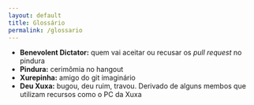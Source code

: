 ```yaml
---
layout: default
title: Glossário
permalink: /glossario
---
```


 - **Benevolent Dictator:** quem vai aceitar ou recusar os *pull request* no pindura 
 - **Pindura:** cerimômia no hangout
 - **Xurepinha:** amigo do git imaginário
 - **Deu Xuxa:** bugou, deu ruim, travou. Derivado de alguns membos que utilizam recursos como o PC da Xuxa
